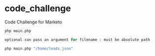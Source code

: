 # code_challenge
Code Challenge for Marketo

```php
php main.php

optional can pass an argument for filename : must be absolute path

php main.php "/home/leads.json"
```
